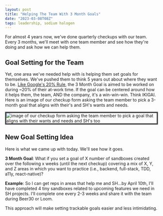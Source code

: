 ```yaml
---
layout: post
title: "Helping The Team With 3 Month Goals"
date: "2023-03-08T08Z"
tags: leadership, sodium halogen
---
```


For almost 4 years now, we've done quarterly checkups with our team. Every 3 months, we'll meet with one team member and see how they're doing and ask how we can help them.

## Goal Setting for the Team

Yet, one area we've needed help with is helping them set goals for themselves. We've pushed them to think 5 years out about where they want to be. [Like Google's 20% Rule](https://www.inc.com/bill-murphy-jr/google-says-it-still-uses-20-percent-rule-you-should-totally-copy-it.html#:~:text=Google%20itself%20says%20yes.%20A%20Google%20spokesperson%20told%20me%20this%20week%20that%20%2220%2Dpercent%20time%22%20is%20%22a%20long%2Dstanding%20Google%20initiative...and%20still%20an%20active%20program.%22), the 3 Month Goal is aimed to be worked on during ~20% of their at-work time. If the goal can be centered around how it helps them, the team, AND the company, it's a win-win-win. Think IKIGAI. Here is an image of our checkup form asking the team member to pick a 3-month goal that aligns with their's and SH's wants and needs.

<span style="border: 4px solid #444; display: block;">![image of our checkup form asking the team member to pick a goal that aligns with their wants and needs and SH's too](./sh-ikigai.png)</span>

## New Goal Setting Idea

Here is what we came up with today. We'll see how it goes.

**3 Month Goal**: What if you set a goal of X number of sandboxes created over the following x weeks (until the next checkup) covering a mix of X, Y, and Z areas in which you want to practice (i.e., backend, full-stack, TDD, a11y, react-native)?

**Example**: So I can get reps in areas that help me and SH...by April 10th, I'll have completed 4 tiny sandboxes related to upcoming features we need in SH projects. I'll complete one every 2-3 weeks and share it with the team during Beer30 or Loom.

This approach will make setting trackable goals easier and less intimidating.
